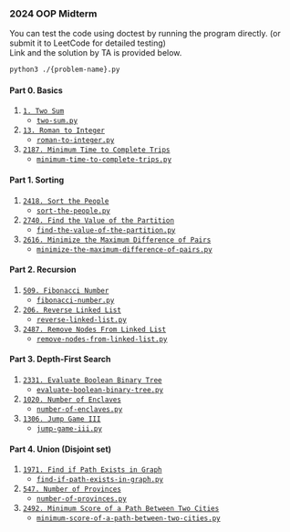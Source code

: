 ### 2024 OOP Midterm

You can test the code using doctest by running the program directly. (or submit it to LeetCode for detailed testing)  
Link and the solution by TA is provided below.
```sh
python3 ./{problem-name}.py
```

#### Part 0. Basics
1. [`1. Two Sum`](https://leetcode.com/problems/two-sum/description/)
    - [`two-sum.py`](./two-sum.py)
2. [`13. Roman to Integer`](https://leetcode.com/problems/roman-to-integer/description/)
    - [`roman-to-integer.py`](./roman-to-integer.py)
3. [`2187. Minimum Time to Complete Trips`](https://leetcode.com/problems/minimum-time-to-complete-trips/description/)
    - [`minimum-time-to-complete-trips.py`](./minimum-time-to-complete-trips.py)

#### Part 1. Sorting
1. [`2418. Sort the People`](https://leetcode.com/problems/sort-the-people/description/)
    - [`sort-the-people.py`](./sort-the-people.py)
2. [`2740. Find the Value of the Partition`](https://leetcode.com/problems/find-the-value-of-the-partition/description/)
    - [`find-the-value-of-the-partition.py`](./find-the-value-of-the-partition.py)
3. [`2616. Minimize the Maximum Difference of Pairs`](https://leetcode.com/problems/minimize-the-maximum-difference-of-pairs/description/)
    - [`minimize-the-maximum-difference-of-pairs.py`](./minimize-the-maximum-difference-of-pairs.py)

#### Part 2. Recursion
1. [`509. Fibonacci Number`](https://leetcode.com/problems/fibonacci-number/description/)
    - [`fibonacci-number.py`](./fibonacci-number.py)
2. [`206. Reverse Linked List`](https://leetcode.com/problems/reverse-linked-list/description/)
    - [`reverse-linked-list.py`](./reverse-linked-list.py)
3. [`2487. Remove Nodes From Linked List`](https://leetcode.com/problems/remove-nodes-from-linked-list/description/)
    - [`remove-nodes-from-linked-list.py`](./remove-nodes-from-linked-list.py)

#### Part 3. Depth-First Search
1. [`2331. Evaluate Boolean Binary Tree`](https://leetcode.com/problems/evaluate-boolean-binary-tree/description/)
    - [`evaluate-boolean-binary-tree.py`](./evaluate-boolean-binary-tree.py)
2. [`1020. Number of Enclaves`](https://leetcode.com/problems/number-of-enclaves/description/)
    - [`number-of-enclaves.py`](./number-of-enclaves.py)
3. [`1306. Jump Game III`](https://leetcode.com/problems/jump-game-iii/description/)
    - [`jump-game-iii.py`](./jump-game-iii.py)

#### Part 4. Union (Disjoint set)
1. [`1971. Find if Path Exists in Graph`](https://leetcode.com/problems/find-if-path-exists-in-graph/description/)
    - [`find-if-path-exists-in-graph.py`](./find-if-path-exists-in-graph.py)
2. [`547. Number of Provinces`](https://leetcode.com/problems/number-of-provinces/description/)
    - [`number-of-provinces.py`](./number-of-provinces.py)
3. [`2492. Minimum Score of a Path Between Two Cities`](https://leetcode.com/problems/minimum-score-of-a-path-between-two-cities/description/)
    - [`minimum-score-of-a-path-between-two-cities.py`](./minimum-score-of-a-path-between-two-cities.py)
